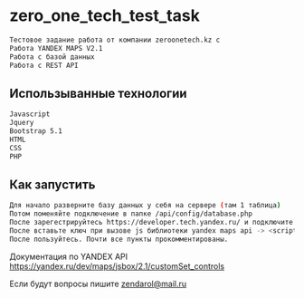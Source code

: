 # zero_one_tech_test_task
```sh
Тестовое задание работа от компании zeroonetech.kz с
Работа YANDEX MAPS V2.1
Работа с базой данных
Работа с REST API
```
## Использыванные технологии
```sh
Javascript
Jquery
Bootstrap 5.1
HTML
CSS
PHP
```
## Как запустить
```sh
Для начало разверните базу данных у себя на сервере (там 1 таблица)
Потом поменяйте подключение в папке /api/config/database.php
После зарегестрируйтесь https://developer.tech.yandex.ru/ и подключите JavaScript API и HTTP Геокодер и создайте API ключ
После вставьте ключ при вызове js библиотеки yandex maps api -> <script src="https://api-maps.yandex.ru/2.1/?lang=ru_RU&amp;apikey=ВАШ API КЛЮЧ" type="text/javascript"></script>
После пользуйтесь. Почти все пункты прокомментированы.
```
Документация по YANDEX API https://yandex.ru/dev/maps/jsbox/2.1/customSet_controls

Если будут вопросы пишите zendarol@mail.ru
